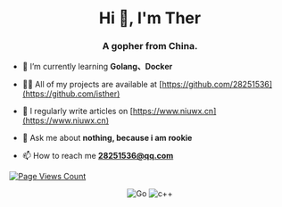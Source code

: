 <h1 align="center">Hi 👋, I'm Ther</h1>
<h3 align="center">A gopher from China.</h3>



- 🌱 I’m currently learning **Golang、Docker**

- 👨‍💻 All of my projects are available at [https://github.com/28251536](https://github.com/isther)

- 📝 I regularly write articles on [https://www.niuwx.cn](https://www.niuwx.cn)

- 💬 Ask me about **nothing, because i am rookie**

- 📫 How to reach me **28251536@qq.com**

[![Page Views Count](https://badges.toozhao.com/badges/01FQP76TP6ZBNKKYXKKWX9BGJ8/blue.svg)](https://badges.toozhao.com/stats/01FQP76TP6ZBNKKYXKKWX9BGJ8 "Get your own page views count badge on badges.toozhao.com")
<p align="center">
<img alt="Go" src="https://img.shields.io/badge/Go-FCEAE5?style=flat-square&logo=Go">
 <img alt="c++" src="https://img.shields.io/badge/C++-f34b7d?style=flat-square&logo=c%2b%2b">
</p>
